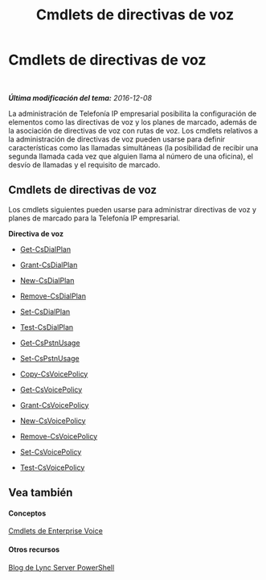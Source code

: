 ﻿---
title: Cmdlets de directivas de voz
TOCTitle: Cmdlets de directivas de voz
ms:assetid: 92744ec6-754d-498b-b430-dcd5c985ce10
ms:mtpsurl: https://technet.microsoft.com/es-es/library/Gg415663(v=OCS.15)
ms:contentKeyID: 48276031
ms.date: 01/07/2017
mtps_version: v=OCS.15
ms.translationtype: HT
---

# Cmdlets de directivas de voz

 

_**Última modificación del tema:** 2016-12-08_

La administración de Telefonía IP empresarial posibilita la configuración de elementos como las directivas de voz y los planes de marcado, además de la asociación de directivas de voz con rutas de voz. Los cmdlets relativos a la administración de directivas de voz pueden usarse para definir características como las llamadas simultáneas (la posibilidad de recibir una segunda llamada cada vez que alguien llama al número de una oficina), el desvío de llamadas y el requisito de marcado.

## Cmdlets de directivas de voz

Los cmdlets siguientes pueden usarse para administrar directivas de voz y planes de marcado para la Telefonía IP empresarial.

**Directiva de voz**

  -   
    [Get-CsDialPlan](get-csdialplan.md)

  -   
    [Grant-CsDialPlan](grant-csdialplan.md)

  -   
    [New-CsDialPlan](new-csdialplan.md)

  -   
    [Remove-CsDialPlan](remove-csdialplan.md)

  -   
    [Set-CsDialPlan](set-csdialplan.md)

  -   
    [Test-CsDialPlan](test-csdialplan.md)

  -   
    [Get-CsPstnUsage](get-cspstnusage.md)

  -   
    [Set-CsPstnUsage](set-cspstnusage.md)

  -   
    [Copy-CsVoicePolicy](https://technet.microsoft.com/es-es/library/jj204663\(v=ocs.15\))

  -   
    [Get-CsVoicePolicy](get-csvoicepolicy.md)

  -   
    [Grant-CsVoicePolicy](grant-csvoicepolicy.md)

  -   
    [New-CsVoicePolicy](new-csvoicepolicy.md)

  -   
    [Remove-CsVoicePolicy](remove-csvoicepolicy.md)

  -   
    [Set-CsVoicePolicy](set-csvoicepolicy.md)

  -   
    [Test-CsVoicePolicy](test-csvoicepolicy.md)

## Vea también

#### Conceptos

[Cmdlets de Enterprise Voice](lync-server-2013-enterprise-voice-cmdlets.md)  

#### Otros recursos

[Blog de Lync Server PowerShell](http://go.microsoft.com/fwlink/?linkid=203150%26clcid=0xc0a)

